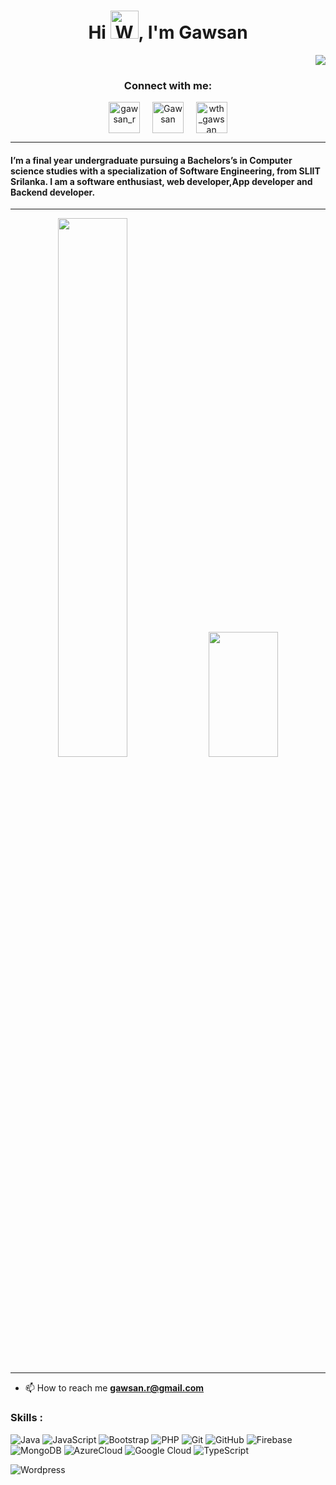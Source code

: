 

<h1 align="center">Hi <img src="https://raw.githubusercontent.com/nixin72/nixin72/master/wave.gif" 
         alt="Waving hand animated gif"
         height="45"
         width="45" />, I'm Gawsan</h1>


<div align="right">

![](https://visitor-badge.glitch.me/badge?page_id=gawsan)
  
</div>

<h3 align="center">Connect with me:</h3>
<p align="center">
<a href="https://twitter.com/gawsan_r" target="blank"><img align="center" src="https://img.icons8.com/cute-clipart/64/000000/twitter.png" alt="gawsan_r" height="50" width="50" /></a> &nbsp;&nbsp;&nbsp;
<a href="https://www.linkedin.com/in/Gawsan-raveenthiran/" target="blank"><img align="center" src="https://img.icons8.com/cute-clipart/64/000000/linkedin.png" alt="Gawsan" height="50" width="50" /></a>&nbsp;&nbsp;&nbsp;&nbsp;
<a href="https://instagram.com/gawsan_r" target="blank"><img align="center" src="https://img.icons8.com/cute-clipart/64/000000/instagram-new.png" alt="wth_gawsan" height="50" width="50" /></a>
</p>

<hr>
<h4 >
I’m a final year undergraduate pursuing a Bachelors’s in Computer science studies with a specialization of Software Engineering, from SLIIT Srilanka. I am a software enthusiast, web developer,App developer and Backend developer. 
</h4>
<hr>


<p align="center">
     

<img width="47%" src="https://github-readme-stats.vercel.app/api?username=gawsan&theme=algolia&show_icons=true"/>
<img  width="47%" height="200px" src="https://github-readme-stats.vercel.app/api/top-langs/?username=gawsan&hide=html&hide_title=true&hide_border=true&layout=compact&langs_count=6&exclude_repo=comp426,Redventures-Movie-Quotes&theme=react" />
         
 </p>

 
 <hr>
 
  - 📫 How to reach me **gawsan.r@gmail.com**
  


### Skills : <br/>

![Java](https://img.shields.io/badge/-Java-red?style=flat-square&logo=java)
![JavaScript](https://img.shields.io/badge/-JavaScript-black?style=flat-square&logo=javascript)
![Bootstrap](https://img.shields.io/badge/-Bootstrap-563D7C?style=flat-square&logo=bootstrap)
![PHP](https://img.shields.io/badge/PHP-black?style=flat-square&logo=php)
![Git](https://img.shields.io/badge/-Git-black?style=flat-square&logo=git)
![GitHub](https://img.shields.io/badge/-GitHub-181717?style=flat-square&logo=github)
![Firebase](https://img.shields.io/badge/Firebase-007ACC?style=flat-square&logo=firebase)
![MongoDB](https://img.shields.io/badge/-MongoDB-black?style=flat-square&logo=mongodb)
![AzureCloud](https://img.shields.io/badge/Microsoft%20Azure-02569B?style=flat-square&logo=microsoft-azure)
![Google Cloud](https://img.shields.io/badge/Google%20Cloud-black?style=flat-square&logo=google-cloud)
![TypeScript](https://img.shields.io/badge/-TypeScript-007ACC?style=flat-square&logo=typescript)
<!-- ![HTML5](https://img.shields.io/badge/-HTML5-E34F26?style=flat-square&logo=html5&logoColor=white)
![CSS3](https://img.shields.io/badge/-CSS3-1572B6?style=flat-square&logo=css3)
<!-- ![Angular](https://img.shields.io/badge/-Angular-DD0031?style=flat-square&logo=angular) -->
<!-- ![React](https://img.shields.io/badge/-React.js-2088FF?style=flat-square&logo=react)
![Nodejs](https://img.shields.io/badge/-Nodejs-black?style=flat-square&logo=Node.js) -->
<!-- ![Laravel](https://img.shields.io/badge/Laravel-black?style=flat-square&logo=laravel) -->
![Wordpress](https://img.shields.io/badge/Wordpress-1572B6?style=flat-square&logo=wordpress)



